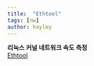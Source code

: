```yaml
---
title:  "Ethtool"
tags: [nw]
author: hayley
---
```

**리눅스 커널 네트워크 속도 측정** <br/>
[Ethtool](https://minimilab.tistory.com/41)
